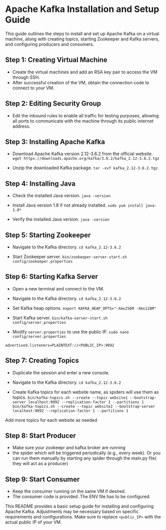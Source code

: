 
# Apache Kafka Installation and Setup Guide

This guide outlines the steps to install and set up Apache Kafka on a virtual machine, along with creating topics, starting Zookeeper and Kafka servers, and configuring producers and consumers.

## Step 1: Creating Virtual Machine

- Create the virtual machines and add an RSA key pair to access the VM through SSH. 
- After successful creation of the VM, obtain the connection code to connect to your VM.

## Step 2: Editing Security Group

- Edit the inbound rules to enable all traffic for testing purposes, allowing all ports to communicate with the machine through its public internet address.

## Step 3: Installing Apache Kafka

- Download Apache Kafka version 2.12-3.6.2 from the official website.
`wget https://downloads.apache.org/kafka/3.6.2/kafka_2.12-3.6.2.tgz`

- Unzip the downloaded Kafka package.
`tar -xvf kafka_2.12-3.6.2.tgz`

## Step 4: Installing Java

- Check the installed Java version.
`java -version`

- Install Java version 1.8 if not already installed.
`sudo yum install java-1.8*`

- Verify the installed Java version.
`java -version`

## Step 5: Starting Zookeeper

- Navigate to the Kafka directory.
`cd kafka_2.12-3.6.2`

- Start Zookeeper server.
`bin/zookeeper-server-start.sh config/zookeeper.properties`

## Step 6: Starting Kafka Server

- Open a new terminal and connect to the VM.
- Navigate to the Kafka directory.
`cd kafka_2.12-3.6.2`

- Set Kafka heap options.
`export KAFKA_HEAP_OPTS="-Xmx256M -Xms128M"`

- Start Kafka server.
`bin/kafka-server-start.sh config/server.properties`

- Modify `server.properties` to use the public IP.
`sudo nano config/server.properties`
 
`advertised.listeners=PLAINTEXT://<PUBLIC_IP>:9092`

## Step 7: Creating Topics

- Duplicate the session and enter a new console.
- Navigate to the Kafka directory.
`cd kafka_2.12-3.6.2`

- Create Kafka topics for each website name, as spiders will use them as topics.
`bin/kafka-topics.sh --create --topic website1 --bootstrap-server localhost:9092 --replication-factor 1 --partitions 1`
`bin/kafka-topics.sh --create --topic website2 --bootstrap-server localhost:9092 --replication-factor 1 --partitions 1`

Add more topics for each website as needed

## Step 8: Start Producer
- Make sure your zookeepr and kafka broker are running
-  the spider which will be triggered periodically (e.g., every week). Or you can run them manually by starting any spider through the main.py file( they will act as a producer)

## Step 9: Start Consumer

- Keep the consumer running on the same VM if desired.
- The consumer code is provided .The ENV file has to be  configured.

This README provides a basic setup guide for installing and configuring Apache Kafka. Adjustments may be necessary based on specific requirements and configurations. Make sure to replace `<public_IP>` with the actual public IP of your VM.
